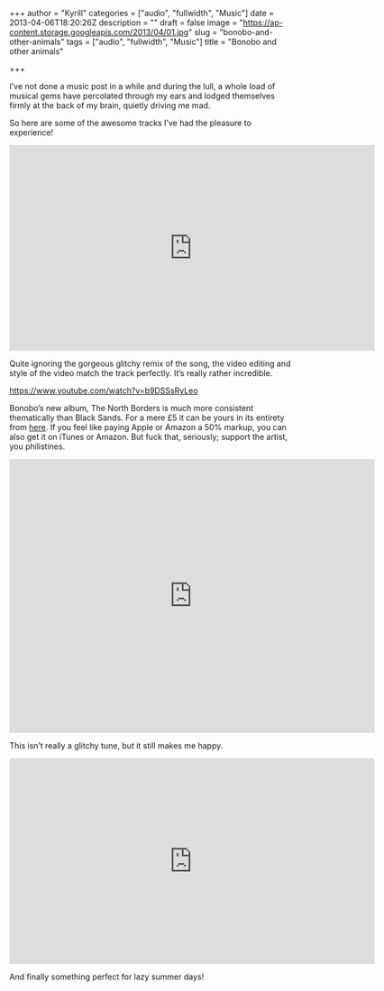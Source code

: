 +++
author = "Kyrill"
categories = ["audio", "fullwidth", "Music"]
date = 2013-04-06T18:20:26Z
description = ""
draft = false
image = "https://ap-content.storage.googleapis.com/2013/04/01.jpg"
slug = "bonobo-and-other-animals"
tags = ["audio", "fullwidth", "Music"]
title = "Bonobo and other animals"

+++


I’ve not done a music post in a while and during the lull, a whole load of musical gems have percolated through my ears and lodged themselves firmly at the back of my brain, quietly driving me mad.

So here are some of the awesome tracks I’ve had the pleasure to experience!

<iframe allowfullscreen="" frameborder="0" height="365" src="https://www.youtube.com/embed/gpc3cCxWNkU?feature=oembed" width="648"></iframe>

Quite ignoring the gorgeous glitchy remix of the song, the video editing and style of the video match the track perfectly. It’s really rather incredible.

https://www.youtube.com/watch?v=b9DSSsRyLeo

Bonobo’s new album, The North Borders is much more consistent thematically than Black Sands. For a mere £5 it can be yours in its entirety from [here](https://bonobomusic.com/shop). If you feel like paying Apple or Amazon a 50% markup, you can also get it on iTunes or Amazon. But fuck that, seriously; support the artist, you philistines.

<iframe allowfullscreen="" frameborder="0" height="486" src="https://www.youtube.com/embed/D6fh9kdnk0U?feature=oembed" width="648"></iframe>

This isn’t really a glitchy tune, but it still makes me happy.

<iframe allowfullscreen="" frameborder="0" height="365" src="https://www.youtube.com/embed/rZzLmPl6ZnI?feature=oembed" width="648"></iframe>

And finally something perfect for lazy summer days!


